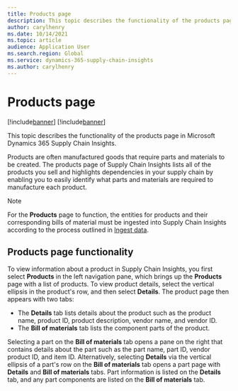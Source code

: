 ```yaml
---
title: Products page
description: This topic describes the functionality of the products page in Microsoft Dynamics 365 Supply Chain Insights.
author: carylhenry
ms.date: 10/14/2021
ms.topic: article
audience: Application User
ms.search.region: Global
ms.service: dynamics-365-supply-chain-insights
ms.author: carylhenry
---
```


# Products page

[!include[banner](includes/banner.md)]
[!include[banner](includes/preview-banner.md)]

This topic describes the functionality of the products page in Microsoft Dynamics 365 Supply Chain Insights.

Products are often manufactured goods that require parts and materials to be created. The products page of Supply Chain Insights lists all of the products you sell and highlights dependencies in your supply chain by enabling you to easily identify what parts and materials are required to manufacture each product.

> [!NOTE]
> For the **Products** page to function, the entities for products and their corresponding bills of material must be ingested into Supply Chain Insights according to the process outlined in [Ingest data](ingest-data.md).

## Products page functionality

To view information about a product in Supply Chain Insights, you first select **Products** in the left navigation pane, which brings up the **Products** page with a list of products. To view product details, select the vertical ellipsis in the product's row, and then select **Details**. The product page then appears with two tabs:

- The **Details** tab lists details about the product such as the product name, product ID, product description, vendor name, and vendor ID.
- The **Bill of materials** tab lists the component parts of the product.

Selecting a part on the **Bill of materials** tab opens a pane on the right that contains details about the part such as the part name, part ID, vendor product ID, and item ID. Alternatively, selecting **Details** via the vertical ellipsis of a part's row on the **Bill of materials** tab opens a part page with **Details** and **Bill of materials** tabs. Part information is listed on the **Details** tab, and any part components are listed on the **Bill of materials** tab.

<!-- ![selecting a product, looking at its bill of material, and then choosing an item listed in the bill of material](/articles/media/Basket-assembly-product.gif)-->



